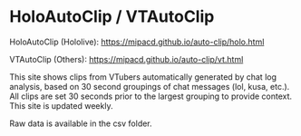 # HoloAutoClip / VTAutoClip

HoloAutoClip (Hololive): https://mipacd.github.io/auto-clip/holo.html

VTAutoClip (Others): https://mipacd.github.io/auto-clip/vt.html

This site shows clips from VTubers automatically generated by chat log analysis, based on 30 second groupings of chat messages (lol, kusa, etc.). All clips are set 30 seconds prior to the largest grouping to provide context. This site is updated weekly.

Raw data is available in the csv folder.